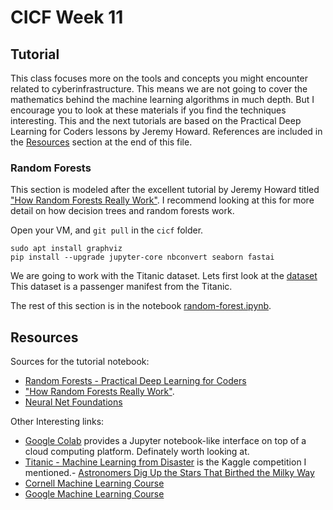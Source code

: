 # CICF Week 11

## Tutorial

This class focuses more on the tools and concepts you might encounter related to cyberinfrastructure.
This means we are not going to cover the mathematics behind the machine learning algorithms in much depth.
But I encourage you to look at these materials if you find the techniques interesting.
This and the next tutorials are based on the Practical Deep Learning for Coders lessons by Jeremy Howard. References are included in the [Resources](#Resources) section at the end of this file.

### Random Forests

This section is modeled after the excellent tutorial by Jeremy Howard titled
["How Random Forests Really Work"](https://www.kaggle.com/code/jhoward/how-random-forests-really-work/).
I recommend looking at this for more detail on how decision trees and random forests work.

Open your VM, and `git pull` in the `cicf` folder.

    sudo apt install graphviz
    pip install --upgrade jupyter-core nbconvert seaborn fastai

We are going to work with the Titanic dataset.
Lets first look at the [dataset](https://github.com/datasciencedojo/datasets/blob/master/titanic.csv)
This dataset is a passenger manifest from the Titanic.

The rest of this section is in the notebook [random-forest.ipynb](random-forest.ipynb).

## Resources

Sources for the tutorial notebook:

- [Random Forests - Practical Deep Learning for Coders](https://course.fast.ai/Lessons/lesson6.html)
- ["How Random Forests Really Work"](https://www.kaggle.com/code/jhoward/how-random-forests-really-work/).
- [Neural Net Foundations](https://course.fast.ai/Lessons/lesson3.html)

Other Interesting links:

- [Google Colab](https://colab.research.google.com/) provides a Jupyter notebook-like interface on top of a cloud computing platform. Definately worth looking at.
- [Titanic - Machine Learning from Disaster](https://www.kaggle.com/competitions/titanic/data) is the Kaggle competition I mentioned.- [Astronomers Dig Up the Stars That Birthed the Milky Way](https://www.quantamagazine.org/with-ai-astronomers-dig-up-the-stars-that-birthed-the-milky-way-20230328/)
- [Cornell Machine Learning Course](https://www.cs.cornell.edu/courses/cs4780/2015fa/page4/)
- [Google Machine Learning Course](https://developers.google.com/machine-learning/crash-course/ml-intro)
